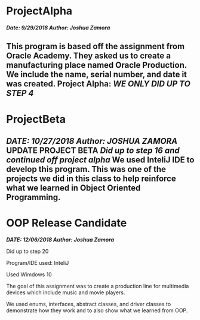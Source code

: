 # ProjectAlpha
***Date: 9/29/2018 Author: Joshua Zamora***

**This program is based off the assignment from Oracle Academy. They asked us to create a manufacturing place named Oracle Production. We include the name, serial number, and date it was created.** 
Project Alpha:
*WE ONLY DID UP TO STEP 4*
------------------------------------------------------------------------------------------------------------------------------------------
# ProjectBeta
***DATE: 10/27/2018 Author: JOSHUA ZAMORA***
**UPDATE PROJECT BETA**
*Did up to step 16 and continued off project alpha*
We used InteliJ IDE to develop this program. 
This was one of the projects we did in this class to help reinforce what we learned in Object Oriented Programming.
------------------------------------------------------------------------------------------------------------------------------------------
# OOP Release Candidate 
***DATE: 12/06/2018 Author: Joshua Zamora***


Did up to step 20


Program/IDE used: InteliJ


Used Wimdows 10


The goal of this assignment was to create a production line for multimedia devices which include music and movie players.


We used enums, interfaces, abstract classes, and driver classes to demonstrate how they work and to also show what we learned from OOP.
